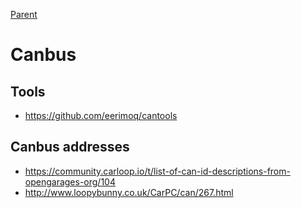 [Parent](./Readme.md)

# Canbus

## Tools

- <https://github.com/eerimoq/cantools>

## Canbus addresses

- <https://community.carloop.io/t/list-of-can-id-descriptions-from-opengarages-org/104>
- <http://www.loopybunny.co.uk/CarPC/can/267.html>
